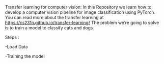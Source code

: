 Transfer learning for computer vision:
In this Repository we learn how to develop a computer vision pipeline for image classification using PyTorch.
You can read more about the transfer learning at https://cs231n.github.io/transfer-learning/
The problem we’re going to solve  is to train a model to classify cats and dogs. 

Steps :

-Load Data

-Training the model

